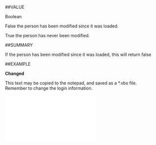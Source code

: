 
##VALUE


Boolean

False  the person has been modified since it was loaded.

True  the person has never been modified.



##SUMMARY

If the person has been modified since it was loaded, this will return false


##EXAMPLE

**Changed**

This text may be copied to the notepad, and saved as a *.vbs file. Remember to change the login information.

![](..\..\Examples\vbs\SOPerson.Changed.vbs.txt)

